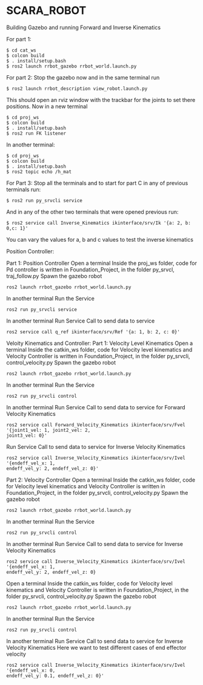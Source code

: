 # SCARA_ROBOT
Building Gazebo and running Forward and Inverse Kinematics 

For part 1:
```
$ cd cat_ws
$ colcon build
$ . install/setup.bash
$ ros2 launch rrbot_gazebo rrbot_world.launch.py
```

For part 2:
Stop the gazebo now and in the same terminal run
```
$ ros2 launch rrbot_description view_robot.launch.py
```
This should open an rviz window with the trackbar for the joints to set there
positions.
Now in a new terminal
```
$ cd proj_ws
$ colcon build
$ . install/setup.bash
$ ros2 run FK listener
```
In another terminal:
```
$ cd proj_ws
$ colcon build
$ . install/setup.bash
$ ros2 topic echo /h_mat
```
For Part 3:
Stop all the terminals and to start for part C in any of previous terminals
run:
```
$ ros2 run py_srvcli service
```
And in any of the other two terminals that were opened previous run:
```
$ ros2 service call Inverse_Kinematics ikinterface/srv/Ik '{a: 2, b: 0,c: 1}'
```
You can vary the values for a, b and c values to test the inverse kinematics



Position Controller:

Part 1: Position Controller
Open a terminal
Inside the proj_ws folder, code for Pd controller is written in
Foundation_Project, in the folder py_srvcl, traj_follow.py
Spawn the gazebo robot
```
ros2 launch rrbot_gazebo rrbot_world.launch.py
```
In another terminal
Run the Service
```
ros2 run py_srvcli service
```
In another terminal
Run Service Call to send data to service
```
ros2 service call q_ref ikinterface/srv/Ref '{a: 1, b: 2, c: 0}'
```




Veloity Kinematics and Controller: 
Part 1: Velocity Level Kinematics
Open a terminal
Inside the catkin_ws folder, code for Velocity level kinematics and Velocity Controller is written in
Foundation_Project, in the folder py_srvcli, control_velocity.py
Spawn the gazebo robot
```
ros2 launch rrbot_gazebo rrbot_world.launch.py
```

In another terminal
Run the Service
```
ros2 run py_srvcli control
```
In another terminal
Run Service Call to send data to service for Forward Velocity Kinematics
```
ros2 service call Forward_Velocity_Kinematics ikinterface/srv/Fvel '{joint1_vel: 1, joint2_vel: 2,
joint3_vel: 0}'
```
Run Service Call to send data to service for Inverse Velocity Kinematics
```
ros2 service call Inverse_Velocity_Kinematics ikinterface/srv/Ivel '{endeff_vel_x: 1,
endeff_vel_y: 2, endeff_vel_z: 0}'
```

Part 2: Velocity Controller
Open a terminal
Inside the catkin_ws folder, code for Velocity level kinematics and Velocity Controller is written in
Foundation_Project, in the folder py_srvcli, control_velocity.py
Spawn the gazebo robot
```
ros2 launch rrbot_gazebo rrbot_world.launch.py
```
In another terminal
Run the Service
```
ros2 run py_srvcli control
```
In another terminal
Run Service Call to send data to service for Inverse Velocity Kinematics
```
ros2 service call Inverse_Velocity_Kinematics ikinterface/srv/Ivel '{endeff_vel_x: 1,
endeff_vel_y: 2, endeff_vel_z: 0}
```

Open a terminal
Inside the catkin_ws folder, code for Velocity level kinematics and Velocity Controller is written in
Foundation_Project, in the folder py_srvcli, control_velocity.py
Spawn the gazebo robot
```
ros2 launch rrbot_gazebo rrbot_world.launch.py
```
In another terminal
Run the Service
```
ros2 run py_srvcli control
```
In another terminal
Run Service Call to send data to service for Inverse Velocity Kinematics
Here we want to test different cases of end effector velocity
```
ros2 service call Inverse_Velocity_Kinematics ikinterface/srv/Ivel '{endeff_vel_x: 0,
endeff_vel_y: 0.1, endeff_vel_z: 0}'
```
